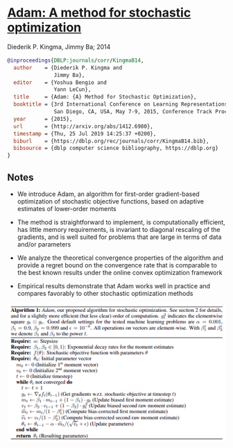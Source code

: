 # [Adam: A method for stochastic optimization](https://arxiv.org/pdf/1412.6980.pdf)
Diederik P. Kingma, Jimmy Ba; 2014

```bibtex
@inproceedings{DBLP:journals/corr/KingmaB14,
  author    = {Diederik P. Kingma and
               Jimmy Ba},
  editor    = {Yoshua Bengio and
               Yann LeCun},
  title     = {Adam: {A} Method for Stochastic Optimization},
  booktitle = {3rd International Conference on Learning Representations, {ICLR} 2015,
               San Diego, CA, USA, May 7-9, 2015, Conference Track Proceedings},
  year      = {2015},
  url       = {http://arxiv.org/abs/1412.6980},
  timestamp = {Thu, 25 Jul 2019 14:25:37 +0200},
  biburl    = {https://dblp.org/rec/journals/corr/KingmaB14.bib},
  bibsource = {dblp computer science bibliography, https://dblp.org}
}
```

## Notes

* We introduce Adam, an algorithm for first-order gradient-based optimization of stochastic objective functions, based on adaptive estimates of lower-order moments

* The method is straightforward to implement, is computationally efficient, has little memory requirements, is invariant to diagonal rescaling of the gradients, and is well suited for problems that are large in terms of data and/or parameters

* We analyze the theoretical convergence properties of the algorithm and provide a regret bound on the convergence rate that is comparable to the best known results under the online convex optimization framework

* Empirical results demonstrate that Adam works well in practice and compares favorably to other stochastic optimization methods

![Adam Algorithm](assets/adam.png)


